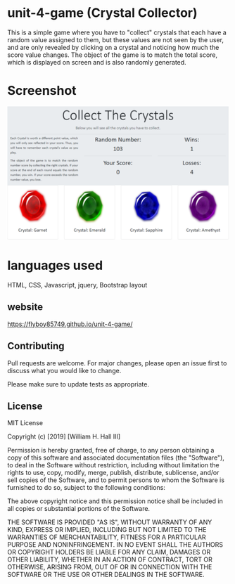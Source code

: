 # unit-4-game (Crystal Collector)

This is a simple game where you have to "collect" crystals that each have a random value assigned to them, but these values are not seen by the user, and are only revealed by clicking on a crystal and noticing how much the score value changes. The object of the game is to match the total score, which is displayed on screen and is also randomly generated. 

# Screenshot

<img src="assets/images/collect_crystals.png">

# languages used
HTML, CSS, Javascript, jquery, Bootstrap layout

## website

https://flyboy85749.github.io/unit-4-game/

## Contributing
Pull requests are welcome. For major changes, please open an issue first to discuss what you would like to change.

Please make sure to update tests as appropriate.

## License
MIT License

Copyright (c) [2019] [William H. Hall III]

Permission is hereby granted, free of charge, to any person obtaining a copy
of this software and associated documentation files (the "Software"), to deal
in the Software without restriction, including without limitation the rights
to use, copy, modify, merge, publish, distribute, sublicense, and/or sell
copies of the Software, and to permit persons to whom the Software is
furnished to do so, subject to the following conditions:

The above copyright notice and this permission notice shall be included in all
copies or substantial portions of the Software.

THE SOFTWARE IS PROVIDED "AS IS", WITHOUT WARRANTY OF ANY KIND, EXPRESS OR
IMPLIED, INCLUDING BUT NOT LIMITED TO THE WARRANTIES OF MERCHANTABILITY,
FITNESS FOR A PARTICULAR PURPOSE AND NONINFRINGEMENT. IN NO EVENT SHALL THE
AUTHORS OR COPYRIGHT HOLDERS BE LIABLE FOR ANY CLAIM, DAMAGES OR OTHER
LIABILITY, WHETHER IN AN ACTION OF CONTRACT, TORT OR OTHERWISE, ARISING FROM,
OUT OF OR IN CONNECTION WITH THE SOFTWARE OR THE USE OR OTHER DEALINGS IN THE
SOFTWARE.